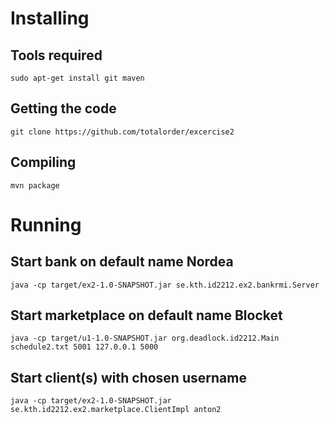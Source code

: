 # Installing
## Tools required
```
sudo apt-get install git maven
```
 
## Getting the code
```
git clone https://github.com/totalorder/excercise2
```

## Compiling
```
mvn package
```

# Running

## Start bank on default name Nordea
```
java -cp target/ex2-1.0-SNAPSHOT.jar se.kth.id2212.ex2.bankrmi.Server
```

## Start marketplace on default name Blocket
```
java -cp target/u1-1.0-SNAPSHOT.jar org.deadlock.id2212.Main schedule2.txt 5001 127.0.0.1 5000
```
## Start client(s) with chosen username
```
java -cp target/ex2-1.0-SNAPSHOT.jar se.kth.id2212.ex2.marketplace.ClientImpl anton2
```